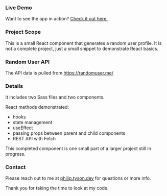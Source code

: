 ### Live Demo ###
Want to see the app in action? [Check it out  here.](https://practical-pike-81fdb0.netlify.app/)

### Project Scope ###
This is a small React component that generates a random user profile. It is not a complete project, just a small snippet to demonstrate React basics.

### Random User API ###
The API data is pulled from https://randomuser.me/

### Details ###
It includes two Sass files and two components.

React methods demonstrated: 
* hooks
* state management
* useEffect
* passing props between parent and child components
* REST API with Fetch

This completed component is one small part of a larger project still in progress.

### Contact ###
Please reach out to me at [philip.tyson.dev](mailto:philip.tyson.dev) for questions or more info.

Thank you for taking the time to look at my code.
